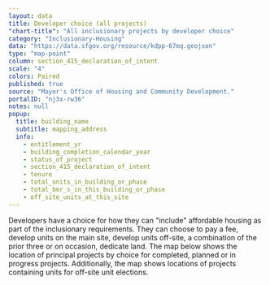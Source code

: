 ```yaml
---
layout: data
title: Developer choice (all projects)
"chart-title": "All inclusionary projects by developer choice"
category: "Inclusionary-Housing"
data: "https://data.sfgov.org/resource/kdpp-67mq.geojson"
type: "map-point"
column: section_415_declaration_of_intent
scale: "4"
colors: Paired
published: true
source: "Mayor's Office of Housing and Community Development."
portalID: "nj3x-rw36"
notes: null
popup:
  title: building_name
  subtitle: mapping_address
  info: 
    - entitlement_yr
    - building_completion_calendar_year
    - status_of_project
    - section_415_declaration_of_intent
    - tenure
    - total_units_in_building_or_phase
    - total_bmr_s_in_this_building_or_phase
    - off_site_units_at_this_site
---
```


Developers have a choice for how they can "include" affordable housing as part of the inclusionary requirements. They can choose to pay a fee, develop units on the main site, develop units off-site, a combination of the prior three or on occasion, dedicate land. The map below shows the location of principal projects by choice for completed, planned or in progress projects. Additionally, the map shows locations of projects containing units for off-site unit elections.
